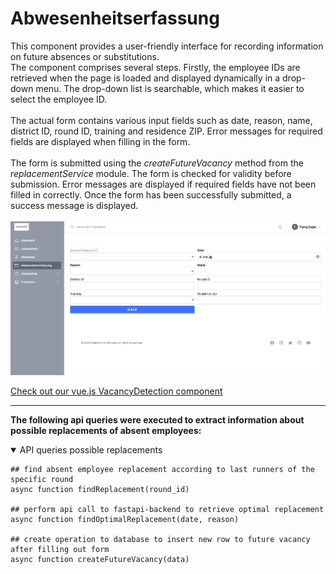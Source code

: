 # <i class="fas fa-calendar"></i> Abwesenheitserfassung 

This component provides a user-friendly interface for recording information on future absences or substitutions.
<br>
The component comprises several steps. Firstly, the employee IDs are retrieved when the page is loaded and displayed dynamically in a drop-down menu. The drop-down list is searchable, which makes it easier to select the employee ID.
<br>
<br>
The actual form contains various input fields such as date, reason, name, district ID, round ID, training and residence ZIP. Error messages for required fields are displayed when filling in the form.
<br>
<br>
The form is submitted using the *createFutureVacancy* method from the *replacementService* module. The form is checked for validity before submission. Error messages are displayed if required fields have not been filled in correctly. Once the form has been successfully submitted, a success message is displayed.
<br>
<br>
![Absence detection](abwesenheit.png)

[<i class="fas fa-folder"></i> Check out our vue.js VacancyDetection component](https://github.com/UHPDome/backend_mainpost/blob/main/frontend/src/components/Views/Absences/VacancyDetection.vue)

---

**The following api queries were executed to extract information about possible replacements of absent employees:**

<details open>
<summary>API queries possible replacements</summary>

```
## find absent employee replacement according to last runners of the specific round
async function findReplacement(round_id)

## perform api call to fastapi-backend to retrieve optimal replacement
async function findOptimalReplacement(date, reason)

## create operation to database to insert new row to future vacancy after filling out form
async function createFutureVacancy(data) 

```
</details>